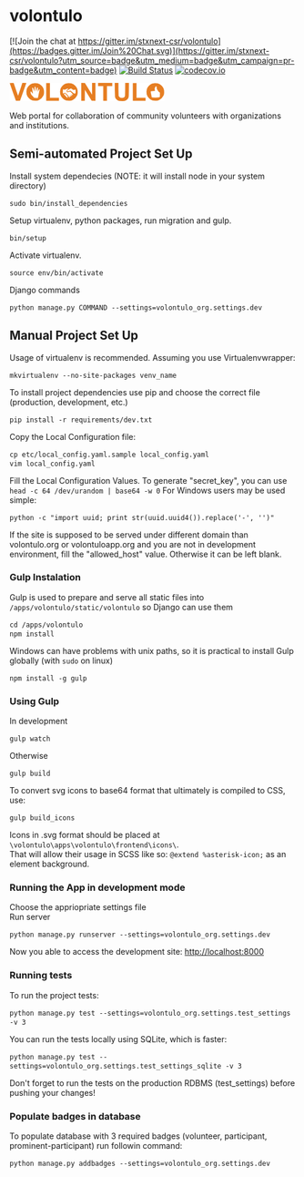# volontulo

[![Join the chat at https://gitter.im/stxnext-csr/volontulo](https://badges.gitter.im/Join%20Chat.svg)](https://gitter.im/stxnext-csr/volontulo?utm_source=badge&utm_medium=badge&utm_campaign=pr-badge&utm_content=badge)
[![Build Status](https://travis-ci.org/stxnext-csr/volontulo.svg)](https://travis-ci.org/stxnext-csr/volontulo)
[![codecov.io](http://codecov.io/github/stxnext-csr/volontulo/coverage.svg?branch=master)](http://codecov.io/github/stxnext-csr/volontulo?branch=master)

![Volontulo logo](/apps/volontulo/frontend/img/volo_logo.png)

Web portal for collaboration of community volunteers with organizations and institutions. 

## Semi-automated Project Set Up

Install system dependecies (NOTE: it will install node in your system directory)
```
sudo bin/install_dependencies
```
Setup virtualenv, python packages, run migration and gulp.
```
bin/setup
```
Activate virtualenv.
```
source env/bin/activate
```
Django commands
```
python manage.py COMMAND --settings=volontulo_org.settings.dev
```

## Manual Project Set Up

Usage of virtualenv is recommended. Assuming you use Virtualenvwrapper:
```
mkvirtualenv --no-site-packages venv_name
```
To install project dependencies use pip and choose the correct file (production, development, etc.)
```
pip install -r requirements/dev.txt
```

Copy the Local Configuration file:
```
cp etc/local_config.yaml.sample local_config.yaml
vim local_config.yaml
```

Fill the Local Configuration Values.
To generate "secret_key", you can use
```head -c 64 /dev/urandom | base64 -w 0```
For Windows users may be used simple:
```
python -c "import uuid; print str(uuid.uuid4()).replace('-', '')"
```

If the site is supposed to be served under different domain than volontulo.org or volontuloapp.org
and you are not in development environment, fill the "allowed_host" value. Otherwise
it can be left blank.

### Gulp Instalation

Gulp is used to prepare and serve all static files into `/apps/volontulo/static/volontulo` so Django can use them
```
cd /apps/volontulo
npm install
```
Windows can have problems with unix paths, so it is practical to install Gulp globally (with `sudo` on linux)
```
npm install -g gulp
```
### Using Gulp
In development
```
gulp watch
```
Otherwise
```
gulp build
```
To convert svg icons to base64 format that ultimately is compiled to CSS, use:
```
gulp build_icons
```
Icons in .svg format should be placed at `\volontulo\apps\volontulo\frontend\icons\`.  
That will allow their usage in SCSS like so: `@extend %asterisk-icon;` as an element background.

### Running the App in development mode
Choose the appriopriate settings file  
Run server
```
python manage.py runserver --settings=volontulo_org.settings.dev
```
Now you able to access the development site:
[http://localhost:8000](http://localhost:8000)

### Running tests
To run the project tests:
```
python manage.py test --settings=volontulo_org.settings.test_settings -v 3
```

You can run the tests locally using SQLite, which is faster:
```
python manage.py test --settings=volontulo_org.settings.test_settings_sqlite -v 3
```
Don't forget to run the tests on the production RDBMS (test_settings) before pushing your changes!

### Populate badges in database
To populate database with 3 required badges (volunteer, participant, prominent-participant) run followin command:
```
python manage.py addbadges --settings=volontulo_org.settings.dev
```
